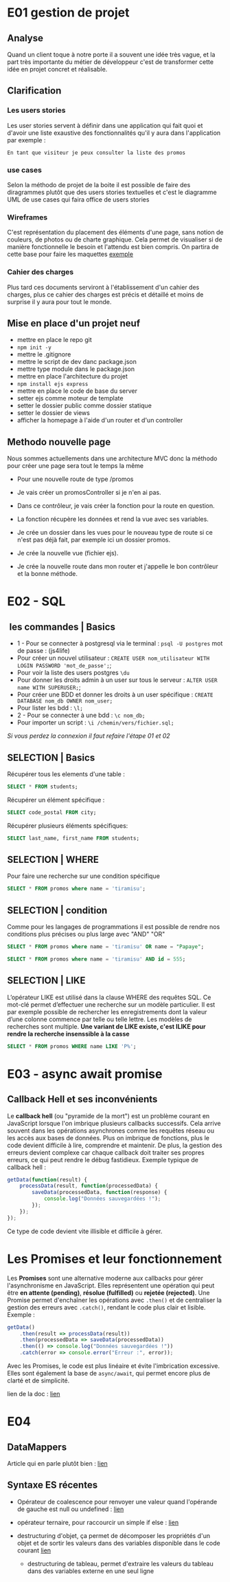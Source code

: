 # E01 gestion de projet

## Analyse

Quand un client toque à notre porte il a souvent une idée très vague, et la part très importante du métier de développeur c'est de transformer cette idée en projet concret et réalisable.

## Clarification

### Les users stories

Les user stories servent  à définir dans une application qui fait quoi et d'avoir une liste exaustive des fonctionnalités qu'il y aura dans l'application par exemple :

`En tant que visiteur je peux consulter la liste des promos`

### use cases

Selon la méthodo de projet de la boite il est possible de faire des diragrammes plutôt que des users stories textuelles et c'est le diagramme UML de use cases qui faira office de users stories

### Wireframes

C'est représentation du placement des éléments d'une page, sans notion de couleurs, de photos ou de charte graphique. Cela permet de visualiser si de manière fonctionnelle le besoin et l'attendu est bien compris. On partira de cette base pour faire les maquettes
[exemple](https://www.sooyoos.com/app/uploads/2021/03/pasted-image-0-1280x882.png)

### Cahier des charges

Plus tard ces documents serviront à l'établissement d'un cahier des charges, plus ce cahier des charges est précis et détaillé et moins de surprise il y aura pour tout le monde.

## Mise en place d'un projet neuf

- mettre en place le repo git
- `npm init -y`
- mettre le .gitignore
- mettre le script de dev danc package.json
- mettre type module dans le package.json
- mettre en place l'architecture du projet
- `npm install ejs express`
- mettre en place le code de base du server
- setter ejs comme moteur de template
- setter le dossier public comme dossier statique
- setter le dossier de views
- afficher la homepage à l'aide d'un router et d'un controller

## Methodo nouvelle page

Nous sommes actuellements dans une architecture MVC donc la méthodo pour créer une page sera tout le temps la même

- Pour une nouvelle route de type /promos

- Je vais créer un promosController si je n'en ai pas.

- Dans ce contrôleur, je vais créer la fonction pour la route en question.

- La fonction récupère les données et rend la vue avec ses variables.

- Je crée un dossier dans les vues pour le nouveau type de route si ce n'est pas déjà fait, par exemple ici un dossier promos.

- Je crée la nouvelle vue (fichier ejs).

- Je crée la nouvelle route dans mon router et j'appelle le bon contrôleur et la bonne méthode.

# E02 - SQL

##  les commandes | Basics

- 1 - Pour se connecter à postgresql via le terminal : `psql -U postgres` mot de passe : (js4life)
- Pour créer un nouvel utilisateur : `CREATE USER nom_utilisateur WITH LOGIN PASSWORD 'mot_de_passe';`;
- Pour voir la liste des users postgres `\du`
- Pour donner les droits admin à un user sur tous le serveur : `ALTER USER name WITH SUPERUSER;`;
- Pour créer une BDD et donner les droits à un user spécifique : `CREATE DATABASE nom_db OWNER nom_user;`
- Pour lister les bdd : `\l;`
- 2 - Pour se connecter à une bdd : `\c nom_db;`
- Pour importer un script : `\i /chemin/vers/fichier.sql;`

*Si vous perdez la connexion il faut refaire l'étape 01 et 02*

## SELECTION | Basics

Récupérer tous les elements d'une table :

```sql
SELECT * FROM students;
```

Récupérer un élément spécifique :

```sql
SELECT code_postal FROM city;
```

Récupérer plusieurs éléments spécifiques:

```sql
SELECT last_name, first_name FROM students;
```

## SELECTION | WHERE

Pour faire une recherche sur une condition spécifique

```sql
SELECT * FROM promos where name = 'tiramisu';
```

## SELECTION | condition

Comme pour les langages de programmations il est possible de rendre nos conditions plus précises ou plus large avec "AND" "OR"

```sql
SELECT * FROM promos where name = 'tiramisu' OR name = "Papaye";
```

```sql
SELECT * FROM promos where name = 'tiramisu' AND id = 555;
```

## SELECTION | LIKE

L’opérateur LIKE est utilisé dans la clause WHERE des requêtes SQL. Ce mot-clé permet d’effectuer une recherche sur un modèle particulier. Il est par exemple possible de rechercher les enregistrements dont la valeur d’une colonne commence par telle ou telle lettre. Les modèles de recherches sont multiple.
**Une variant de LIKE existe, c'est ILIKE pour rendre la recherche insenssible à la casse**

```sql
SELECT * FROM promos WHERE name LIKE 'P%';
```

# E03 - async await promise

## Callback Hell et ses inconvénients

Le **callback hell** (ou "pyramide de la mort") est un problème courant en JavaScript lorsque l'on imbrique plusieurs callbacks successifs. Cela arrive souvent dans les opérations asynchrones comme les requêtes réseau ou les accès aux bases de données. Plus on imbrique de fonctions, plus le code devient difficile à lire, comprendre et maintenir. De plus, la gestion des erreurs devient complexe car chaque callback doit traiter ses propres erreurs, ce qui peut rendre le débug fastidieux. Exemple typique de callback hell :

```javascript
getData(function(result) {
    processData(result, function(processedData) {
        saveData(processedData, function(response) {
            console.log("Données sauvegardées !");
        });
    });
});
```

Ce type de code devient vite illisible et difficile à gérer.

# Les Promises et leur fonctionnement

Les **Promises** sont une alternative moderne aux callbacks pour gérer l'asynchronisme en JavaScript. Elles représentent une opération qui peut être **en attente (pending)**, **résolue (fulfilled)** ou **rejetée (rejected)**. Une Promise permet d'enchaîner les opérations avec `.then()` et de centraliser la gestion des erreurs avec `.catch()`, rendant le code plus clair et lisible. Exemple :

```javascript
getData()
    .then(result => processData(result))
    .then(processedData => saveData(processedData))
    .then(() => console.log("Données sauvegardées !"))
    .catch(error => console.error("Erreur :", error));
```

Avec les Promises, le code est plus linéaire et évite l'imbrication excessive.
Elles sont également la base de `async/await`, qui permet encore plus de clarté et de simplicité.

lien de la doc : [lien](https://developer.mozilla.org/fr/docs/Web/JavaScript/Reference/Global_Objects/Promise)

# E04

## DataMappers

Article qui en parle plutôt bien : [lien](https://4markdown.com/understanding-repository-pattern-in-nodejs-and-typescript/)

## Syntaxe ES récentes

- Opérateur de coalescence pour renvoyer une valeur quand l'opérande de gauche est null ou undefined : [lien](https://developer.mozilla.org/fr/docs/Web/JavaScript/Reference/Operators/Nullish_coalescing)

- opérateur ternaire, pour raccourcir un simple if else : [lien](https://developer.mozilla.org/fr/docs/Web/JavaScript/Reference/Operators/Conditional_operator)

- destructuring d'objet, ça permet de décomposer les propriétés d'un objet et de sortir les valeurs dans des variables disponible dans le code courant [lien](https://developer.mozilla.org/fr/docs/Web/JavaScript/Reference/Operators/Destructuring)
  - destructuring de tableau, permet d'extraire les valeurs du tableau dans des variables externe en une seul ligne
